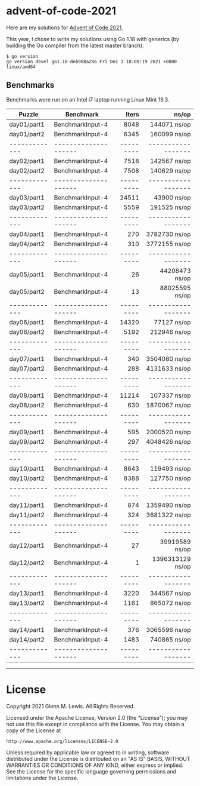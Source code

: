 # advent-of-code-2021

Here are my solutions for [Advent of Code 2021](https://adventofcode.com/2021).

This year, I chose to write my solutions using Go 1.18 with generics
(by building the Go compiler from the latest master branch):

```
$ go version
go version devel go1.18-deb988a286 Fri Dec 3 18:09:19 2021 +0000 linux/amd64
```

## Benchmarks

Benchmarks were run on an Intel i7 laptop running Linux Mint 19.3.

| Puzzle      | Benchmark          | Iters   | ns/op            |
|-------------|--------------------|     --: |              --: |
| day01/part1 | BenchmarkInput-4   |    8048 |     144071 ns/op |
| day01/part2 | BenchmarkInput-4   |    6345 |     160099 ns/op |
|-------------|--------------------|---------|------------------|
| day02/part1 | BenchmarkInput-4   |    7518 |     142567 ns/op |
| day02/part2 | BenchmarkInput-4   |    7508 |     140629 ns/op |
|-------------|--------------------|---------|------------------|
| day03/part1 | BenchmarkInput-4   |   24511 |      43900 ns/op |
| day03/part2 | BenchmarkInput-4   |    5559 |     191525 ns/op |
|-------------|--------------------|---------|------------------|
| day04/part1 | BenchmarkInput-4   |     270 |    3782730 ns/op |
| day04/part2 | BenchmarkInput-4   |     310 |    3772155 ns/op |
|-------------|--------------------|---------|------------------|
| day05/part1 | BenchmarkInput-4   |      26 |   44208473 ns/op |
| day05/part2 | BenchmarkInput-4   |      13 |   88025595 ns/op |
|-------------|--------------------|---------|------------------|
| day06/part1 | BenchmarkInput-4   |   14320 |      77127 ns/op |
| day06/part2 | BenchmarkInput-4   |    5192 |     212946 ns/op |
|-------------|--------------------|---------|------------------|
| day07/part1 | BenchmarkInput-4   |     340 |    3504080 ns/op |
| day07/part2 | BenchmarkInput-4   |     288 |    4131633 ns/op |
|-------------|--------------------|---------|------------------|
| day08/part1 | BenchmarkInput-4   |   11214 |     107337 ns/op |
| day08/part2 | BenchmarkInput-4   |     630 |    1870067 ns/op |
|-------------|--------------------|---------|------------------|
| day09/part1 | BenchmarkInput-4   |     595 |    2000520 ns/op |
| day09/part2 | BenchmarkInput-4   |     297 |    4048426 ns/op |
|-------------|--------------------|---------|------------------|
| day10/part1 | BenchmarkInput-4   |    8643 |     119493 ns/op |
| day10/part2 | BenchmarkInput-4   |    8388 |     127750 ns/op |
|-------------|--------------------|---------|------------------|
| day11/part1 | BenchmarkInput-4   |     874 |    1359490 ns/op |
| day11/part2 | BenchmarkInput-4   |     324 |    3681322 ns/op |
|-------------|--------------------|---------|------------------|
| day12/part1 | BenchmarkInput-4   |      27 |   39919589 ns/op |
| day12/part2 | BenchmarkInput-4   |       1 | 1396313129 ns/op |
|-------------|--------------------|---------|------------------|
| day13/part1 | BenchmarkInput-4   |    3220 |     344567 ns/op |
| day13/part2 | BenchmarkInput-4   |    1161 |     865072 ns/op |
|-------------|--------------------|---------|------------------|
| day14/part1 | BenchmarkInput-4   |     376 |    3065596 ns/op |
| day14/part2 | BenchmarkInput-4   |    1483 |     740865 ns/op |
|-------------|--------------------|---------|------------------|

----------------------------------------------------------------------

# License

Copyright 2021 Glenn M. Lewis. All Rights Reserved.

Licensed under the Apache License, Version 2.0 (the "License");
you may not use this file except in compliance with the License.
You may obtain a copy of the License at

    http://www.apache.org/licenses/LICENSE-2.0

Unless required by applicable law or agreed to in writing, software
distributed under the License is distributed on an "AS IS" BASIS,
WITHOUT WARRANTIES OR CONDITIONS OF ANY KIND, either express or implied.
See the License for the specific language governing permissions and
limitations under the License.
